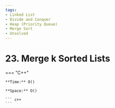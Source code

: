 ```yaml
---
tags:
- Linked List
- Divide and Conquer
- Heap (Priority Queue)
- Merge Sort
- Unsolved
---
```



# 23. Merge k Sorted Lists

=== "C++"

    **Time:** O()

    **Space:** O()

    ``` c++
    ```